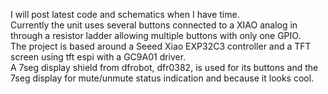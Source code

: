 I will post latest code and schematics when I have time.  
Currently the unit uses several buttons connected to a XIAO analog in through a resistor ladder allowing multiple buttons with only one GPIO.  
The project is based around a Seeed Xiao EXP32C3 controller and a TFT screen using tft espi with a GC9A01 driver.  
A 7seg display shield from dfrobot, dfr0382, is used for its buttons and the 7seg display for mute/unmute status indication and because it looks cool.
